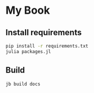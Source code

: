 # My Book

## Install requirements

```sh
pip install -r requirements.txt
julia packages.jl
```

## Build

```sh
jb build docs
```
